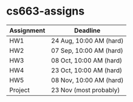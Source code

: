 # cs663-assigns

| Assignment    | Deadline |
| -------- | ------- |
| HW1      | 24 Aug, 10:00 AM (hard)| 
| HW2      | 07 Sep, 10:00 AM (hard)| 
| HW3      | 08 Oct, 10:00 AM (hard)| 
| HW4      | 23 Oct, 10:00 AM (hard)| 
| HW5      | 08 Nov, 10:00 AM (hard)| 
| Project  | 23 Nov (most probably) |
